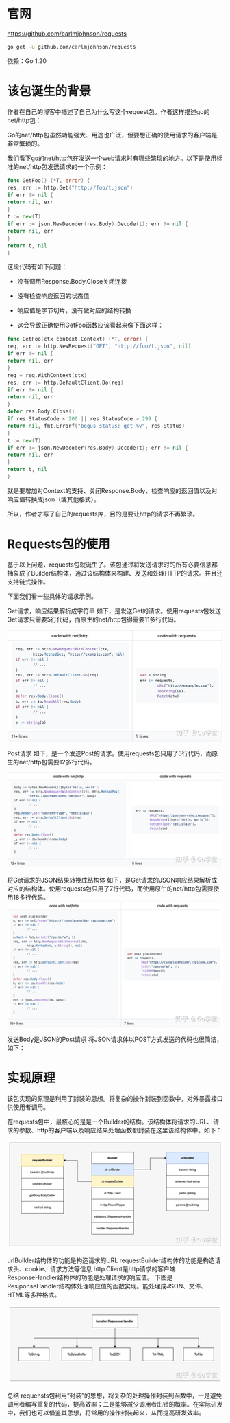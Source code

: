 # 官网
https://github.com/carlmjohnson/requests

```bash
go get -u github.com/carlmjohnson/requests
```
依赖：Go 1.20

# 该包诞生的背景
作者在自己的博客中描述了自己为什么写这个request包。作者这样描述go的net/http包：

Go的net/http包虽然功能强大、用途也广泛，但要想正确的使用请求的客户端是非常繁琐的。

我们看下go的net/http包在发送一个web请求时有哪些繁琐的地方。以下是使用标准的net/http包发送请求的一个示例：
```go
func GetFoo() (*T, error) {
res, err := http.Get("http://foo/t.json")
if err != nil {
return nil, err
}
t := new(T)
if err := json.NewDecoder(res.Body).Decode(t); err != nil {
return nil, err
}
return t, nil
}
```
这段代码有如下问题：
* 没有调用Response.Body.Close关闭连接
* 没有检查响应返回的状态值
* 响应值是字节切片，没有做对应的结构转换

* 这会导致正确使用GetFoo函数应该看起来像下面这样：

```go
func GetFoo(ctx context.Context) (*T, error) {
req, err := http.NewRequest("GET", "http://foo/t.json", nil)
if err != nil {
return nil, err
}
req = req.WithContext(ctx)
res, err := http.DefaultClient.Do(req)
if err != nil {
return nil, err
}
defer res.Body.Close()
if res.StatusCode < 200 || res.StatusCode > 299 {
return nil, fmt.Errorf("bogus status: got %v", res.Status)
}
t := new(T)
if err := json.NewDecoder(res.Body).Decode(t); err != nil {
return nil, err
}
return t, nil
}
```

就是要增加对Context的支持、关闭Response.Body、检查响应的返回值以及对响应值转换成json（或其他格式）。

所以，作者才写了自己的requests库，目的是要让http的请求不再繁琐。

# Requests包的使用
基于以上问题，requests包就诞生了。该包通过将发送请求时的所有必要信息都抽象成了Builder结构体，通过该结构体来构建、发送和处理HTTP的请求。并且还支持链式操作。

下面我们看一些具体的请求示例。

Get请求，响应结果解析成字符串
如下，是发送Get的请求。使用requests包发送Get请求只需要5行代码，而原生的net/http包得需要11多行代码。

![](./pic/1.png)


Post请求
如下，是一个发送Post的请求。使用requests包只用了5行代码，而原生的net/http包需要12多行代码。

![](./pic/2.png)


将Get请求的JSON结果转换成结构体
如下，是Get请求的JSON响应结果解析成对应的结构体。使用requests包只用了7行代码，而使用原生的net/http包需要使用18多行代码。
![](./pic/2-1.png)



发送Body是JSON的Post请求
将JSON请求体以POST方式发送的代码也很简洁，如下：




# 实现原理
该包实现的原理是利用了封装的思想。将复杂的操作封装到函数中，对外暴露接口供使用者调用。

在requests包中，最核心的是是一个Builder的结构。该结构体将请求的URL、请求的参数、http的客户端以及响应结果处理函数都封装在这里该结构体中。如下：

![](./pic/3.png)


urlBuilder结构体的功能是构造请求的URL
requestBuilder结构体的功能是构造请求头、cookie、请求方法等信息
http.Client是http请求的客户端
ResponseHandler结构体的功能是处理请求的响应值。
下图是ResjponseHandler结构体处理响应值的函数实现。能处理成JSON、文件、HTML等多种格式。

![](./pic/4.png)


总结
requensts包利用“封装”的思想，将复杂的处理操作封装到函数中，一是避免调用者编写重复的代码，提高效率；二是能够减少调用者出错的概率。在实际研发中，我们也可以借鉴其思想，将常用的操作封装起来，从而提高研发效率。